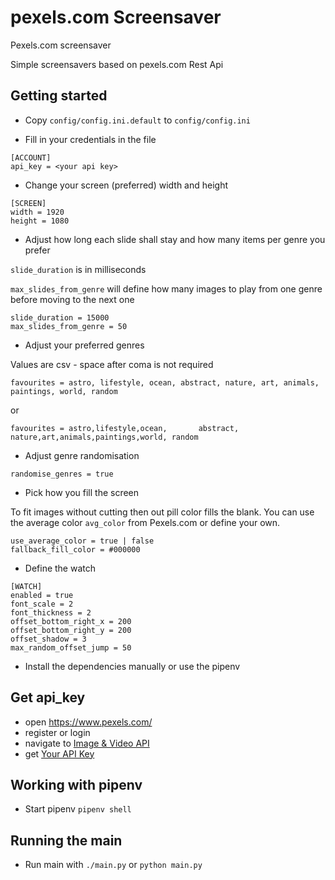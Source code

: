 # pexels.com Screensaver

Pexels.com screensaver

Simple screensavers based on pexels.com Rest Api

## Getting started

- Copy `config/config.ini.default` to `config/config.ini`

- Fill in your credentials in the file
```
[ACCOUNT]
api_key = <your api key>
```

- Change your screen (preferred) width and height
```
[SCREEN]
width = 1920
height = 1080
```

- Adjust how long each slide shall stay and how many items per genre you prefer

`slide_duration` is in milliseconds

`max_slides_from_genre` will define how many images to play from one genre before moving to the next one
```
slide_duration = 15000
max_slides_from_genre = 50
```

- Adjust your preferred genres

Values are csv - space after coma is not required
```
favourites = astro, lifestyle, ocean, abstract, nature, art, animals, paintings, world, random
```
or
```
favourites = astro,lifestyle,ocean,       abstract,        nature,art,animals,paintings,world, random
```

- Adjust genre randomisation
```
randomise_genres = true
```

- Pick how you fill the screen

To fit images without cutting then out pill color fills the blank.
You can use the average color `avg_color` from Pexels.com or define your own.
```
use_average_color = true | false
fallback_fill_color = #000000
```

- Define the watch

```
[WATCH]
enabled = true
font_scale = 2
font_thickness = 2
offset_bottom_right_x = 200
offset_bottom_right_y = 200
offset_shadow = 3
max_random_offset_jump = 50
```

- Install the dependencies manually or use the pipenv

## Get api_key

- open https://www.pexels.com/
- register or login
- navigate to [Image & Video API](https://www.pexels.com/api/)
- get [Your API Key](https://www.pexels.com/api/new/)

## Working with pipenv

- Start pipenv
`pipenv shell`

## Running the main

- Run main with `./main.py` or `python main.py`
